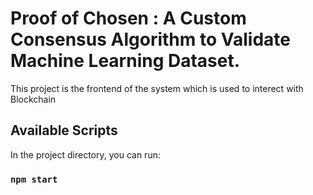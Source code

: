# Proof of Chosen : A Custom Consensus Algorithm to Validate Machine Learning Dataset. 

This project is the frontend of the system which is used to interect with Blockchain
## Available Scripts

In the project directory, you can run:

### `npm start`
